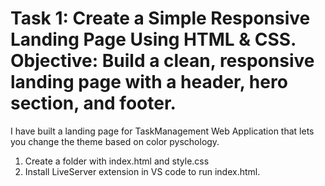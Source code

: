 # Task 1: Create a Simple Responsive Landing Page Using HTML & CSS. Objective: Build a clean, responsive landing page with a header, hero section, and footer.

I have built a landing page for TaskManagement Web Application that lets you change the theme based on color pyschology.
1. Create a folder with index.html and style.css
2. Install LiveServer extension in VS code to run index.html.

